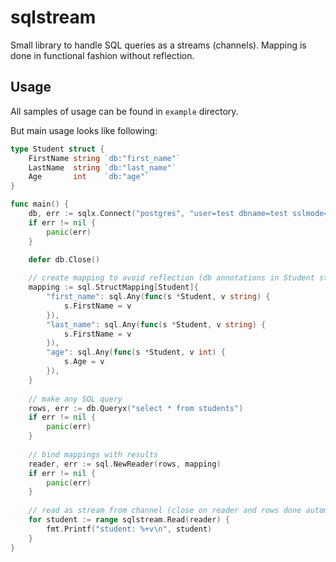 # sqlstream

Small library to handle SQL queries as a streams (channels).
Mapping is done in functional fashion without reflection.

## Usage

All samples of usage can be found in `example` directory.

But main usage looks like following:

```go
type Student struct {
    FirstName string `db:"first_name"`
    LastName  string `db:"last_name"`
    Age       int    `db:"age"`
}

func main() {
    db, err := sqlx.Connect("postgres", "user=test dbname=test sslmode=disable")
    if err != nil {
        panic(err)
    }

    defer db.Close()
	
    // create mapping to avoid reflection (db annotations in Student struct just to depict DB schema)
    mapping := sql.StructMapping[Student]{
        "first_name": sql.Any(func(s *Student, v string) {
            s.FirstName = v
        }),
        "last_name": sql.Any(func(s *Student, v string) {
            s.FirstName = v
        }),
        "age": sql.Any(func(s *Student, v int) {
            s.Age = v
        }),
    }
	
    // make any SQL query
    rows, err := db.Queryx("select * from students")
    if err != nil {
        panic(err)
    }
    
    // bind mappings with results
    reader, err := sql.NewReader(rows, mapping)
    if err != nil {
        panic(err)
    }
	
    // read as stream from channel (close on reader and rows done automatically after result is done)
    for student := range sqlstream.Read(reader) {
        fmt.Printf("student: %+v\n", student)
    }
}
```